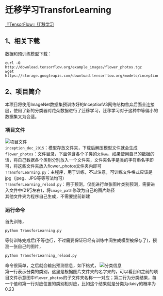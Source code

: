 迁移学习TransforLearning
======================
[『TensorFlow』迁移学习](http://www.cnblogs.com/hellcat/p/6909269.html "我的博客")<br>
## 1、相关下载
数据和预训练模型下载：
```Shell
curl -O http://download.tensorflow.org/example_images/flower_photos.tgz
wget https://storage.googleapis.com/download.tensorflow.org/models/inception_dec_2015.zip
```
## 2、项目简介
本项目将使用ImageNet数据集预训练好的InceptionV3网络结构舍弃后面全连接层，使用了新的分类器对花朵数据进行了迁移学习，迁移学习对于这种中等偏小的数据集又为合适。<br>

### 项目文件
![](https://images2018.cnblogs.com/blog/1161096/201804/1161096-20180424094519006-1238870240.png "项目文件") <br>
`inception_dec_2015`：模型存放文件夹，下载后解压模型文件就会生成<br>
`flower_photos`：文件目录，下面包含各个子类的`文件夹`，如果使用自己的数据的话，将自己数据各个类别分别放入一个文件夹，文件夹名字是类的字符串名字即可，将这些文件夹放入flower_photos文件夹内即可<br>
`TransforLearning.py`：主程序，用于训练，不过注意，可训练文件格式应该是jpg（jpeg、JPG等等写法均可）<br>
`TransferLearning_reload.py`：用于预测，仅能进行单张图片类别预测，需要进入文件中(21行左右)，将`image_path`修改为自己的图片路径<br>
其他文件夹为程序自己生成，不需要提前新建<br>

### 运行命令
首先训练，
```Shell
python TransforLearning.py
```
等待训练完成后(不等也行，不过需要保证已经有训练中间生成模型被保存了)，预测一张自己的图片，
```Python
python TransferLearning_reload.py
```
命令很简单，之后就会输出预测信息，如下格式，
![](https://images2018.cnblogs.com/blog/1161096/201804/1161096-20180424094042927-662872256.png "分类信息") <br>
第一行表示分类的类别，这里是根据图片文件夹的名字来的，可以看到和之前的项目文件示意图中`flower_photos`的子文件夹名称一一对应；第二行为分类结果，每一个值和第一行对应位置的类别相对应，比如这个结果就是分类为daisy的概率为0.23
